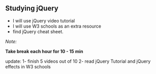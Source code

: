 ## Studying jQuery

* I will use jQuery video tutorial
* I will use W3 schools as an extra resource
* find jQuery cheat sheet.

*Note:*

**Take break each hour for 10 - 15 min**

update:
1- finish 5 videos out of 10
2- read jQuery Tutorial and jQuery effects in W3 schools